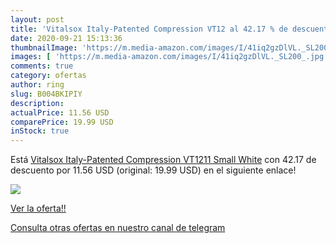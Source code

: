 ```yaml
---
layout: post
title: 'Vitalsox Italy-Patented Compression VT12 al 42.17 % de descuento'
date: 2020-09-21 15:13:36
thumbnailImage: 'https://m.media-amazon.com/images/I/41iq2gzDlVL._SL200_.jpg'
images: [ 'https://m.media-amazon.com/images/I/41iq2gzDlVL._SL200_.jpg' ]
comments: true
category: ofertas
author: ring
slug: B004BKIPIY
description:
actualPrice: 11.56 USD
comparePrice: 19.99 USD
inStock: true
---
```


Está [Vitalsox Italy-Patented Compression VT1211 Small White](https://www.amazon.com/dp/B004BKIPIY/?tag=redken08-20) con 42.17 de descuento por 11.56 USD (original: 19.99 USD) en el siguiente enlace!

[![](https://m.media-amazon.com/images/I/41iq2gzDlVL._SL200_.jpg)](https://www.amazon.com/dp/B004BKIPIY/?tag=redken08-20)

[Ver la oferta!!](https://www.amazon.com/dp/B004BKIPIY/?tag=redken08-20)

[Consulta otras ofertas en nuestro canal de telegram](https://t.me/s/ofertas25)
